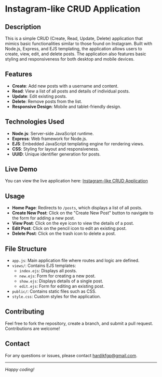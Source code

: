 # Instagram-like CRUD Application

## Description

This is a simple CRUD (Create, Read, Update, Delete) application that mimics basic functionalities similar to those found on Instagram. Built with Node.js, Express, and EJS templating, the application allows users to create, view, edit, and delete posts. The application also features basic styling and responsiveness for both desktop and mobile devices.

## Features

- **Create**: Add new posts with a username and content.
- **Read**: View a list of all posts and details of individual posts.
- **Update**: Edit existing posts.
- **Delete**: Remove posts from the list.
- **Responsive Design**: Mobile and tablet-friendly design.

## Technologies Used

- **Node.js**: Server-side JavaScript runtime.
- **Express**: Web framework for Node.js.
- **EJS**: Embedded JavaScript templating engine for rendering views.
- **CSS**: Styling for layout and responsiveness.
- **UUID**: Unique identifier generation for posts.

## Live Demo

You can view the live application here: [Instagram-like CRUD Application](https://instagram-crud.vercel.app/)

## Usage

- **Home Page**: Redirects to `/posts`, which displays a list of all posts.
- **Create New Post**: Click on the "Create New Post" button to navigate to the form for adding a new post.
- **View Post**: Click on the eye icon to view the details of a post.
- **Edit Post**: Click on the pencil icon to edit an existing post.
- **Delete Post**: Click on the trash icon to delete a post.

## File Structure

- `app.js`: Main application file where routes and logic are defined.
- `views/`: Contains EJS templates:
  - `index.ejs`: Displays all posts.
  - `new.ejs`: Form for creating a new post.
  - `show.ejs`: Displays details of a single post.
  - `edit.ejs`: Form for editing an existing post.
- `public/`: Contains static files such as CSS.
- `style.css`: Custom styles for the application.

## Contributing

Feel free to fork the repository, create a branch, and submit a pull request. Contributions are welcome!

## Contact

For any questions or issues, please contact [hardikfgp@gmail.com](mailto:hardikfgp@gmail.com).

---

*Happy coding!*

